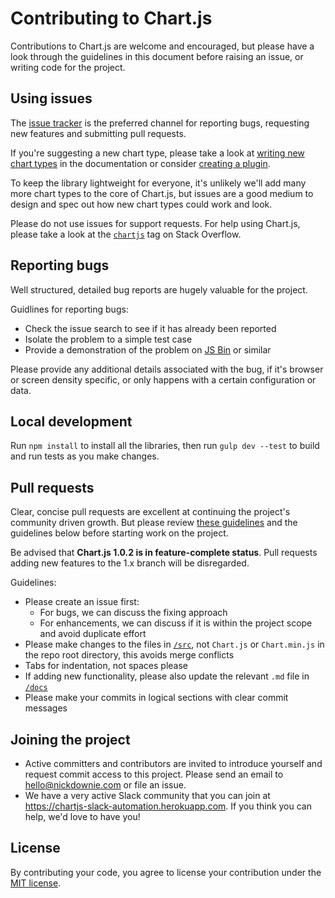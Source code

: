 Contributing to Chart.js
========================

Contributions to Chart.js are welcome and encouraged, but please have a look through the guidelines in this document
before raising an issue, or writing code for the project.


Using issues
------------

The [issue tracker](https://github.com/chartjs/Chart.js/issues) is the preferred channel for reporting bugs, requesting
new features and submitting pull requests.

If you're suggesting a new chart type, please take a look
at [writing new chart types](https://github.com/chartjs/Chart.js/blob/master/docs/07-Advanced.md#writing-new-chart-types)
in the documentation or
consider [creating a plugin](https://github.com/chartjs/Chart.js/blob/master/docs/07-Advanced.md#creating-plugins).

To keep the library lightweight for everyone, it's unlikely we'll add many more chart types to the core of Chart.js, but
issues are a good medium to design and spec out how new chart types could work and look.

Please do not use issues for support requests. For help using Chart.js, please take a look at
the [`chartjs`](http://stackoverflow.com/questions/tagged/chartjs) tag on Stack Overflow.


Reporting bugs
--------------

Well structured, detailed bug reports are hugely valuable for the project.

Guidlines for reporting bugs:

- Check the issue search to see if it has already been reported
- Isolate the problem to a simple test case
- Provide a demonstration of the problem on [JS Bin](http://jsbin.com) or similar

Please provide any additional details associated with the bug, if it's browser or screen density specific, or only
happens with a certain configuration or data.


Local development
-----------------

Run `npm install` to install all the libraries, then run `gulp dev --test` to build and run tests as you make changes.


Pull requests
-------------

Clear, concise pull requests are excellent at continuing the project's community driven growth. But please
review [these guidelines](https://github.com/blog/1943-how-to-write-the-perfect-pull-request) and the guidelines below
before starting work on the project.

Be advised that **Chart.js 1.0.2 is in feature-complete status**. Pull requests adding new features to the 1.x branch
will be disregarded.

Guidelines:

- Please create an issue first:
	- For bugs, we can discuss the fixing approach
	- For enhancements, we can discuss if it is within the project scope and avoid duplicate effort
- Please make changes to the files in [`/src`](https://github.com/chartjs/Chart.js/tree/master/src), not `Chart.js`
  or `Chart.min.js` in the repo root directory, this avoids merge conflicts
- Tabs for indentation, not spaces please
- If adding new functionality, please also update the relevant `.md` file
  in [`/docs`](https://github.com/chartjs/Chart.js/tree/master/docs)
- Please make your commits in logical sections with clear commit messages

Joining the project
-------------

- Active committers and contributors are invited to introduce yourself and request commit access to this project. Please
  send an email to hello@nickdownie.com or file an issue.
- We have a very active Slack community that you can join at https://chartjs-slack-automation.herokuapp.com. If you
  think you can help, we'd love to have you!

License
-------

By contributing your code, you agree to license your contribution under
the [MIT license](https://github.com/chartjs/Chart.js/blob/master/LICENSE.md).
